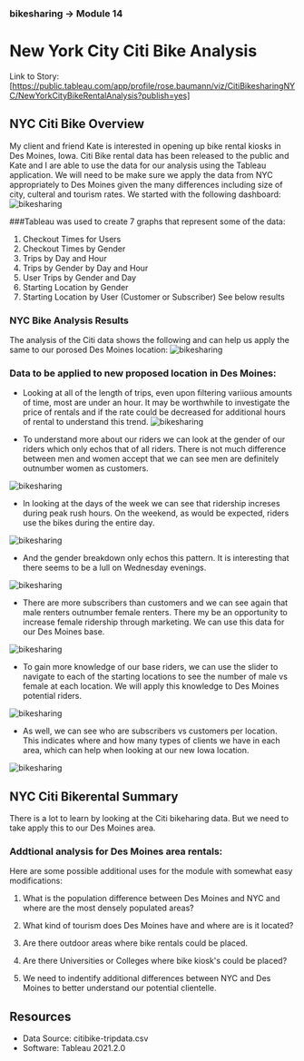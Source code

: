 ### bikesharing -> Module 14
# New York City Citi Bike Analysis
Link to Story:
[https://public.tableau.com/app/profile/rose.baumann/viz/CitiBikesharingNYC/NewYorkCityBikeRentalAnalysis?publish=yes] 

## NYC Citi Bike Overview
My client and friend Kate is interested in opening up bike rental kiosks in Des Moines, Iowa.
Citi Bike rental data has been released to the public and Kate and I are able to use the data for our analysis using the Tableau application. 
We will need to be make sure we apply the data from NYC appropriately to Des Moines given the many differences including size of city, culteral and tourism rates.
We started with the following dashboard:
![bikesharing](./start.png)

###Tableau was used to create 7 graphs that represent some of the data:
 1. Checkout Times for Users
 2. Checkout Times by Gender
 3. Trips by Day and Hour
 4. Trips by Gender by Day and Hour
 5. User Trips by Gender and Day
 6. Starting Location by Gender
 7. Starting Location by User (Customer or Subscriber)
See below results

### NYC Bike Analysis Results
The analysis of the Citi data shows the following and can help us apply the same to our porosed Des Moines location:
![bikesharing](./start.png)

### Data to be applied to new proposed location in Des Moines:

- Looking at all of the length of trips, even upon filtering variious amounts of time, most are under an hour. 
It may be worthwhile to investigate the price of rentals and if the rate could be decreased for additional hours of rental to understand this trend.
![bikesharing](./achkoutUser.png)

- To understand more about our riders we can look at the gender of our riders which only echos that of all riders.  There is not much difference between 
men and women accept that we can see men are definitely outnumber women as customers.

![bikesharing](./bCheckoutGender.png)

- In looking at the days of the week we can see that ridership increses during peak rush hours. 
On the weekend, as would be expected, riders use the bikes during the entire day.

![bikesharing](./cTripbyDandH.png)

- And the gender breakdown only echos this pattern. It is interesting that there seems to be a lull on Wednesday evenings.

![bikesharing](./dTripGender.png)

- There are more subscribers than customers and we can see again that male renters outnumber female renters. 
There my be an opportunity to increase female ridership through marketing. We can use this data for our Des Moines base.

![bikesharing](./eTripbyUserGender.png)

- To gain more knowledge of our base riders, we can use the slider to navigate to each of the starting locations 
to see the number of male vs female at each location. We will apply this knowledge to Des Moines potential riders.

![bikesharing](./fStartbyGender.png)

- As well, we can see who are subscribers vs customers per location. This indicates where and how many types of clients we have in each area, 
which can help when looking at our new Iowa location.

![bikesharing](./glocbyUser.png)

## NYC Citi Bikerental Summary
There is a lot to learn by looking at the Citi bikeharing data. But we need to take apply this to our Des Moines area.

### Addtional analysis for Des Moines area rentals:

Here are some possible additional uses for the module with somewhat easy modifications:
1) What is the population difference between Des Moines and NYC and where are the most densely populated areas?

2) What kind of tourism does Des Moines have and where are is it located?

3) Are there outdoor areas where bike rentals could be placed.

4) Are there Universities or Colleges where bike kiosk's could be placed?

5) We need to indentify additional differences between NYC and Des Moines to better understand our potential clientelle.


## Resources
- Data Source: citibike-tripdata.csv
- Software: Tableau 2021.2.0
